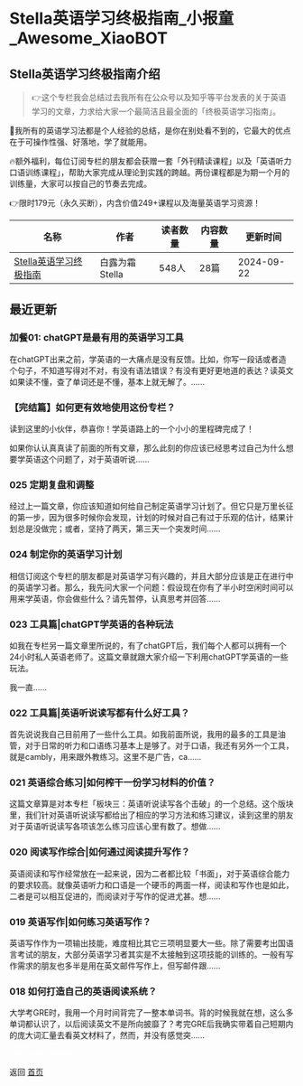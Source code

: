 # Stella英语学习终极指南_小报童_Awesome_XiaoBOT

## Stella英语学习终极指南介绍
> 👉这个专栏我会总结过去我所有在公众号以及知乎等平台发表的关于英语学习的文章，力求给大家一个最简洁且最全面的「终极英语学习指南」。    
    
🌟我所有的英语学习法都是个人经验的总结，是你在别处看不到的，它最大的优点在于可操作性强、好落地，学了就能用。    
    
🔥额外福利，每位订阅专栏的朋友都会获赠一套「外刊精读课程」以及「英语听力口语训练课程」，帮助大家完成从理论到实践的跨越。两份课程都是为期一个月的训练量，大家可以按自己的节奏去完成。    
    
👉限时179元（永久买断），内含价值249+课程以及海量英语学习资源！  
  


|名称|作者|读者数量|内容数量|更新时间|
|---|---|---|---|---|
|[Stella英语学习终极指南](https://xiaobot.net/p/stellaphd?refer=0b133df9-27dc-423b-8101-639049001c13)|白露为霜Stella|548人|28篇|2024-09-22|

## 最近更新
### 加餐01: chatGPT是最有用的英语学习工具

在chatGPT出来之前，学英语的一大痛点是没有反馈。比如，你写一段话或者造个句子，不知道写得对不对，有没有语法错误？有没有更好更地道的表达？读英文如果读不懂，查了单词还是不懂，基本上就无解了。......

### 【完结篇】如何更有效地使用这份专栏？

读到这里的小伙伴，恭喜你！学英语路上的一个小小的里程碑完成了！

如果你认认真真读了前面的所有文章，那么此刻的你应该已经思考过自己为什么想要学英语这个问题了，对于英语听说......

### 025 定期复盘和调整

经过上一篇文章，你应该知道如何给自己制定英语学习计划了。但它只是万里长征的第一步，因为很多时候你会发现，计划的时候对自己有过于乐观的估计，结果计划总是没做完；或者，坚持了两天，第三天一个突发时间......

### 024 制定你的英语学习计划

相信订阅这个专栏的朋友都是对英语学习有兴趣的，并且大部分应该是正在进行中的英语学习者。那么，我先问大家一个问题：假设现在你有了半小时空闲时间可以用来学英语，你会做些什么？请先暂停，认真思考并回答......

### 023 工具篇|chatGPT学英语的各种玩法

如我在专栏另一篇文章里所说的，有了chatGPT后，我们每个人都可以拥有一个24小时私人英语老师了。这篇文章就跟大家介绍一下利用chatGPT学英语的一些玩法。

我一直......

### 022 工具篇|英语听说读写都有什么好工具？

首先说说我自己目前用了一些什么工具。如我前面所说，我用的最多的工具是油管，对于日常的听力和口语练习基本上是够了。对于口语，我还有另外一个工具，就是cambly，用来跟外教练习。这里不是广告，ca......

### 021 英语综合练习|如何榨干一份学习材料的价值？

这篇文章算是对本专栏「板块三：英语听说读写各个击破」的一个总结。这个版块里，我们针对英语听说读写都给出了相应的学习方法和练习建议，读到这里的朋友对于英语听说读写各项该怎么练习应该心里有数了。想做......

### 020 阅读写作综合|如何通过阅读提升写作？

英语阅读和写作经常放在一起来说，因为二者都比较「书面」，对于英语综合能力的要求较高。就像英语听力和口语是一个硬币的两面一样，阅读和写作也是如此，二者是可以相互促进的，而阅读对于写作的促进尤甚。想......

### 019 英语写作|如何练习英语写作？

英语写作作为一项输出技能，难度相比其它三项明显要大一些。除了需要考出国语言考试的朋友，大部分英语学习者其实是不太接触到这项技能的训练的。一般有写作需求的朋友也多半是用在英文邮件写作上，但写邮件跟......

### 018 如何打造自己的英语阅读系统？

大学考GRE时，我用一个月时间背完了一整本单词书。背的时候我就在想，这么多单词都认识了，以后阅读英文不是所向披靡了？考完GRE后我确实带着自己短期内的庞大词汇量去看英文材料了，然而，并没有感觉突......


<a href="https://github.com/Reno9527/awesome-xiaobot" style="color: white; text-decoration: none;">awesome-xiaobot</a>

返回 [首页](../README.md)
